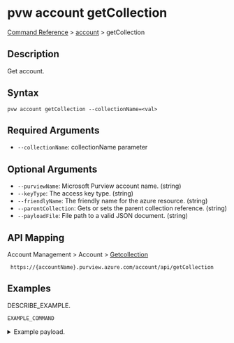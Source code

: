 # pvw account getCollection
[Command Reference](../../../README.md#command-reference) > [account](./main.md) > getCollection

## Description
Get account.

## Syntax
```
pvw account getCollection --collectionName=<val>
```

## Required Arguments
- `--collectionName`: collectionName parameter

## Optional Arguments
- `--purviewName`: Microsoft Purview account name. (string)
- `--keyType`: The access key type. (string)
- `--friendlyName`: The friendly name for the azure resource. (string)
- `--parentCollection`: Gets or sets the parent collection reference. (string)
- `--payloadFile`: File path to a valid JSON document. (string)

## API Mapping
Account Management > Account > [Getcollection]()
```
 https://{accountName}.purview.azure.com/account/api/getCollection
```

## Examples
DESCRIBE_EXAMPLE.
```powershell
EXAMPLE_COMMAND
```
<details><summary>Example payload.</summary>
<p>

```json
PASTE_JSON_HERE
```
</p>
</details>